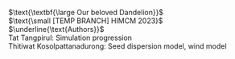 $\text{\textbf{\large Our beloved Dandelion}}$ <br>
$\text{\small [TEMP BRANCH] HIMCM 2023}$ <br>
$\underline{\text{Authors}}$ <br>
$\text{Tat Tangpirul: Simulation progression}$ <br>
$\text{Thitiwat Kosolpattanadurong: Seed dispersion model, wind model}$ <br>
